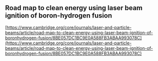 ## Road map to clean energy using laser beam ignition of boron-hydrogen fusion
  
  [https://www.cambridge.org/core/journals/laser-and-particle-beams/article/road-map-to-clean-energy-using-laser-beam-ignition-of-boronhydrogen-fusion/8BE057DC1BC9E0A588FB3ABAA993078C](https://www.cambridge.org/core/journals/laser-and-particle-beams/article/road-map-to-clean-energy-using-laser-beam-ignition-of-boronhydrogen-fusion/8BE057DC1BC9E0A588FB3ABAA993078C)